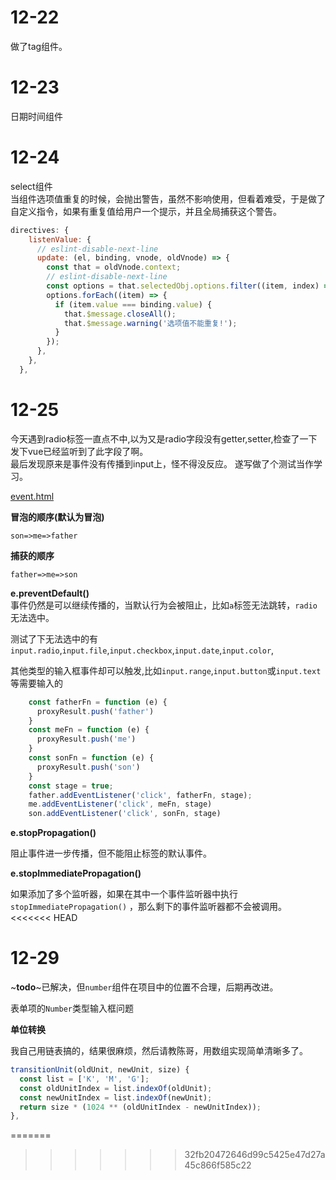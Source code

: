 # 12-22   

做了tag组件。

# 12-23  

日期时间组件 

# 12-24  

select组件   
当组件选项值重复的时候，会抛出警告，虽然不影响使用，但看着难受，于是做了自定义指令，如果有重复值给用户一个提示，并且全局捕获这个警告。  

```js
directives: {
    listenValue: {
      // eslint-disable-next-line
      update: (el, binding, vnode, oldVnode) => {
        const that = oldVnode.context;
        // eslint-disable-next-line
        const options = that.selectedObj.options.filter((item, index) => index !== binding.arg);
        options.forEach((item) => {
          if (item.value === binding.value) {
            that.$message.closeAll();
            that.$message.warning('选项值不能重复!');
          }
        });
      },
    },
  },
```


# 12-25    

今天遇到radio标签一直点不中,以为又是radio字段没有getter,setter,检查了一下发下vue已经监听到了此字段了啊。    
最后发现原来是事件没有传播到input上，怪不得没反应。
遂写做了个测试当作学习。

[event.html](小米实习记录/tech-low-code-editor/event.html)

**冒泡的顺序(默认为冒泡)**  

`son=>me=>father`

**捕获的顺序**   

`father=>me=>son` 


**e.preventDefault()**  
事件仍然是可以继续传播的，当默认行为会被阻止，比如`a`标签无法跳转，`radio`无法选中。  

测试了下无法选中的有`input.radio`,`input.file`,`input.checkbox`,`input.date`,`input.color`,  

其他类型的输入框事件却可以触发,比如`input.range`,`input.button`或`input.text`等需要输入的
```js
    const fatherFn = function (e) {
      proxyResult.push('father')
    }
    const meFn = function (e) {
      proxyResult.push('me')
    }
    const sonFn = function (e) {
      proxyResult.push('son')
    }
    const stage = true;
    father.addEventListener('click', fatherFn, stage);
    me.addEventListener('click', meFn, stage)
    son.addEventListener('click', sonFn, stage)
```

**e.stopPropagation()**

阻止事件进一步传播，但不能阻止标签的默认事件。

**e.stopImmediatePropagation()**

如果添加了多个监听器，如果在其中一个事件监听器中执行`stopImmediatePropagation()` ，那么剩下的事件监听器都不会被调用。
<<<<<<< HEAD


# 12-29    
~**todo**~已解决，但`number`组件在项目中的位置不合理，后期再改进。  

表单项的`Number`类型输入框问题

**单位转换**   

我自己用链表搞的，结果很麻烦，然后请教陈哥，用数组实现简单清晰多了。  

```js
transitionUnit(oldUnit, newUnit, size) {
  const list = ['K', 'M', 'G'];
  const oldUnitIndex = list.indexOf(oldUnit);
  const newUnitIndex = list.indexOf(newUnit);
  return size * (1024 ** (oldUnitIndex - newUnitIndex));
},
```
=======
>>>>>>> 32fb20472646d99c5425e47d27a45c866f585c22
